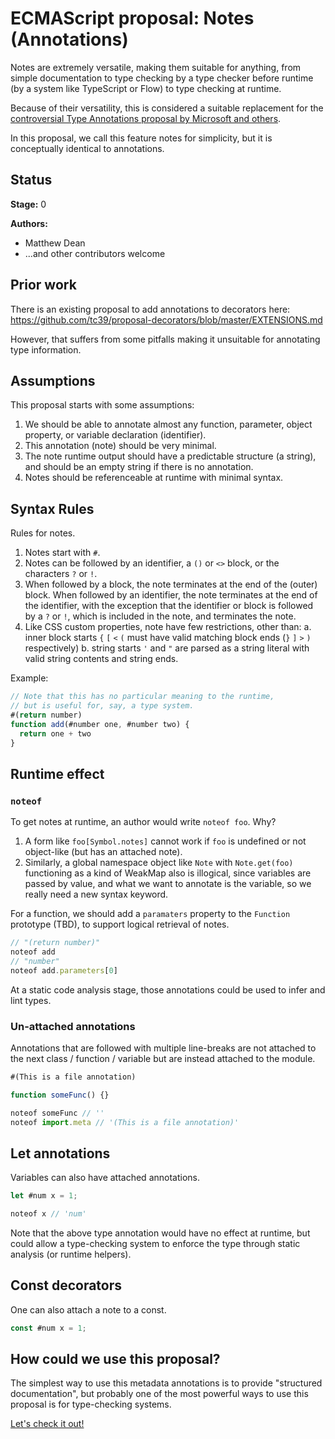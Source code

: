 # ECMAScript proposal: Notes (Annotations)

Notes are extremely versatile, making them suitable for anything, from simple documentation to type checking by a type checker before runtime (by a system like TypeScript or Flow) to type checking at runtime.

Because of their versatility, this is considered a suitable replacement for the [controversial Type Annotations proposal by Microsoft and others](https://github.com/tc39/proposal-type-annotations).

In this proposal, we call this feature notes for simplicity, but it is conceptually identical to annotations.


## Status

**Stage:** 0

**Authors:**

- Matthew Dean
- ...and other contributors welcome

## Prior work

There is an existing proposal to add annotations to decorators here: https://github.com/tc39/proposal-decorators/blob/master/EXTENSIONS.md

However, that suffers from some pitfalls making it unsuitable for annotating type information.

## Assumptions

This proposal starts with some assumptions:

1. We should be able to annotate almost any function, parameter, object property, or variable declaration (identifier).
2. This annotation (note) should be very minimal.
3. The note runtime output should have a predictable structure (a string), and should be an empty string if there is no annotation.
4. Notes should be referenceable at runtime with minimal syntax.


## Syntax Rules

Rules for notes.
1. Notes start with `#`.
2. Notes can be followed by an identifier, a `()` or `<>` block, or the characters `?` or `!`.
3. When followed by a block, the note terminates at the end of the (outer) block. When followed by an identifier, the note terminates at the end of the identifier, with the exception that the identifier or block is followed by a `?` or `!`, which is included in the note, and terminates the note.
4. Like CSS custom properties, note have few restrictions, other than:
  a. inner block starts `{` `[` `<` `(` must have valid matching block ends (`}` `]` `>` `)` respectively)
  b. string starts `'` and `"` are parsed as a string literal with valid string contents and string ends.

Example:

```js
// Note that this has no particular meaning to the runtime,
// but is useful for, say, a type system.
#(return number)
function add(#number one, #number two) {
  return one + two
}
```

## Runtime effect

### `noteof`

To get notes at runtime, an author would write `noteof foo`. Why?

1. A form like `foo[Symbol.notes]` cannot work if `foo` is undefined or not object-like (but has an attached note).
2. Similarly, a global namespace object like `Note` with `Note.get(foo)` functioning as a kind of WeakMap also is illogical, since variables are passed by value, and what we want to annotate is the variable, so we really need a new syntax keyword.

For a function, we should add a `paramaters` property to the `Function` prototype (TBD), to support logical retrieval of notes.
```js
// "(return number)"
noteof add
// "number"
noteof add.parameters[0]
```

At a static code analysis stage, those annotations could be used to infer and lint types.

### Un-attached annotations
Annotations that are followed with multiple line-breaks are not attached to the next class / function / variable but are instead
attached to the module.

```js
#(This is a file annotation)

function someFunc() {}

noteof someFunc // ''
noteof import.meta // '(This is a file annotation)'
```

## Let annotations
Variables can also have attached annotations.

```js
let #num x = 1;

noteof x // 'num'
```

Note that the above type annotation would have no effect at runtime, but could allow a type-checking system to enforce the type through static analysis (or runtime helpers).

## Const decorators
One can also attach a note to a const.

```js
const #num x = 1;
```

## How could we use this proposal?

The simplest way to use this metadata annotations is to provide "structured documentation", but probably one of the most powerful ways to use this proposal is for type-checking systems.

[Let's check it out!](./notes_as_types.md)
